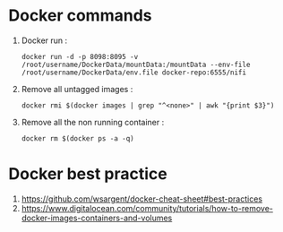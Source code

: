 # Docker commands
1. Docker run :
  
    `docker run -d -p 8098:8095 -v /root/username/DockerData/mountData:/mountData --env-file /root/username/DockerData/env.file docker-repo:6555/nifi`
2. Remove all untagged images :

    `docker rmi $(docker images | grep "^<none>" | awk "{print $3}")`
3. Remove all the non running container :

    `docker rm $(docker ps -a -q)`

# Docker best practice 
1. https://github.com/wsargent/docker-cheat-sheet#best-practices
2. https://www.digitalocean.com/community/tutorials/how-to-remove-docker-images-containers-and-volumes
